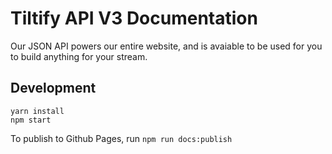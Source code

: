# Tiltify API V3 Documentation

Our JSON API powers our entire website, and is avaiable to be used for you to build
anything for your stream.

## Development

```
yarn install
npm start
```

To publish to Github Pages, run ```npm run docs:publish```
